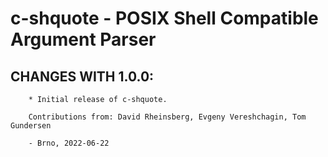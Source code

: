 # c-shquote - POSIX Shell Compatible Argument Parser

## CHANGES WITH 1.0.0:

        * Initial release of c-shquote.

        Contributions from: David Rheinsberg, Evgeny Vereshchagin, Tom Gundersen

        - Brno, 2022-06-22
